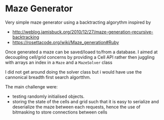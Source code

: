 Maze Generator
=============

Very simple maze generator using a backtracting algorythm inspired by
* http://weblog.jamisbuck.org/2010/12/27/maze-generation-recursive-backtracking
* https://rosettacode.org/wiki/Maze_generation#Ruby

Once generated a maze can be saved/loaed to/from a database.
I aimed at decoupling cell/grid concerns by providing a Cell API rather then juggling with arrays an index in a ```Maze``` and a ```MazeSolver``` class

I did not get around doing the solver class but i would have use the cannonical breadth first search algortthm.

The main challenge were:
* testing randomly initialised objects.
* storing the state of the cells and grid such that it is easy to serialize and deserialize the maze between each requests, hence the use of bitmasking to store connections between cells

